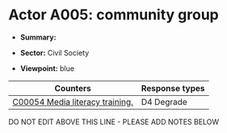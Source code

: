 # Actor A005: community group

* **Summary:** 

* **Sector:** Civil Society

* **Viewpoint:** blue


| Counters | Response types |
| -------- | -------------- |
| [C00054 Media literacy training. ](../counters/C00054.md) | D4 Degrade |


DO NOT EDIT ABOVE THIS LINE - PLEASE ADD NOTES BELOW